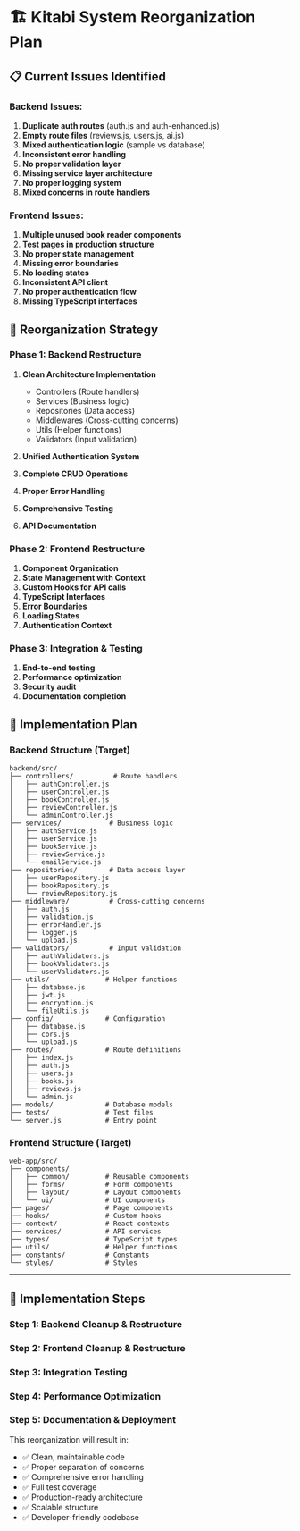 # 🏗️ Kitabi System Reorganization Plan

## 📋 Current Issues Identified

### Backend Issues:
1. **Duplicate auth routes** (auth.js and auth-enhanced.js)
2. **Empty route files** (reviews.js, users.js, ai.js)
3. **Mixed authentication logic** (sample vs database)
4. **Inconsistent error handling**
5. **No proper validation layer**
6. **Missing service layer architecture**
7. **No proper logging system**
8. **Mixed concerns in route handlers**

### Frontend Issues:
1. **Multiple unused book reader components**
2. **Test pages in production structure**
3. **No proper state management**
4. **Missing error boundaries**
5. **No loading states**
6. **Inconsistent API client**
7. **No proper authentication flow**
8. **Missing TypeScript interfaces**

## 🎯 Reorganization Strategy

### Phase 1: Backend Restructure
1. **Clean Architecture Implementation**
   - Controllers (Route handlers)
   - Services (Business logic)
   - Repositories (Data access)
   - Middlewares (Cross-cutting concerns)
   - Utils (Helper functions)
   - Validators (Input validation)

2. **Unified Authentication System**
3. **Complete CRUD Operations**
4. **Proper Error Handling**
5. **Comprehensive Testing**
6. **API Documentation**

### Phase 2: Frontend Restructure
1. **Component Organization**
2. **State Management with Context**
3. **Custom Hooks for API calls**
4. **TypeScript Interfaces**
5. **Error Boundaries**
6. **Loading States**
7. **Authentication Context**

### Phase 3: Integration & Testing
1. **End-to-end testing**
2. **Performance optimization**
3. **Security audit**
4. **Documentation completion**

## 🚀 Implementation Plan

### Backend Structure (Target)
```
backend/src/
├── controllers/          # Route handlers
│   ├── authController.js
│   ├── userController.js
│   ├── bookController.js
│   ├── reviewController.js
│   └── adminController.js
├── services/            # Business logic
│   ├── authService.js
│   ├── userService.js
│   ├── bookService.js
│   ├── reviewService.js
│   └── emailService.js
├── repositories/        # Data access layer
│   ├── userRepository.js
│   ├── bookRepository.js
│   └── reviewRepository.js
├── middleware/          # Cross-cutting concerns
│   ├── auth.js
│   ├── validation.js
│   ├── errorHandler.js
│   ├── logger.js
│   └── upload.js
├── validators/          # Input validation
│   ├── authValidators.js
│   ├── bookValidators.js
│   └── userValidators.js
├── utils/              # Helper functions
│   ├── database.js
│   ├── jwt.js
│   ├── encryption.js
│   └── fileUtils.js
├── config/             # Configuration
│   ├── database.js
│   ├── cors.js
│   └── upload.js
├── routes/             # Route definitions
│   ├── index.js
│   ├── auth.js
│   ├── users.js
│   ├── books.js
│   ├── reviews.js
│   └── admin.js
├── models/             # Database models
├── tests/              # Test files
└── server.js           # Entry point
```

### Frontend Structure (Target)
```
web-app/src/
├── components/
│   ├── common/         # Reusable components
│   ├── forms/          # Form components
│   ├── layout/         # Layout components
│   └── ui/             # UI components
├── pages/              # Page components
├── hooks/              # Custom hooks
├── context/            # React contexts
├── services/           # API services
├── types/              # TypeScript types
├── utils/              # Helper functions
├── constants/          # Constants
└── styles/             # Styles
```

---

## 🔧 Implementation Steps

### Step 1: Backend Cleanup & Restructure
### Step 2: Frontend Cleanup & Restructure  
### Step 3: Integration Testing
### Step 4: Performance Optimization
### Step 5: Documentation & Deployment

This reorganization will result in:
- ✅ Clean, maintainable code
- ✅ Proper separation of concerns
- ✅ Comprehensive error handling
- ✅ Full test coverage
- ✅ Production-ready architecture
- ✅ Scalable structure
- ✅ Developer-friendly codebase
